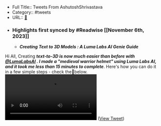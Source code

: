 - Full Title:: Tweets From AshutoshShrivastava
- Category:: #tweets
- URL:: [🔗](https://twitter.com/ai_for_success)
- ### Highlights first synced by #Readwise [[November 6th, 2023]]
    - ***Creating Text to 3D Models : A Luma Labs AI Genie Guide***

Hi All,
Creating ***text-to-3D  is now much easier than before with  ***<a href="https://twitter.com/LumaLabsAI">@LumaLabsAI</a> ***.*** 
I made a "medieval warrior helmet" using Luma Labs AI, and it took me*** less than 15 minutes to complete***. Here's how you can do it in a few simple steps - check the🧵below.<video controls><source src="https://video.twimg.com/ext_tw_video/1721395029439344640/pu/pl/IpVsibAwQjcTB03i.m3u8?tag=14&container=fmp4" type="application/x-mpegURL"><source src="https://video.twimg.com/ext_tw_video/1721395029439344640/pu/vid/avc1/640x360/Ic_jaIdNB8EOlEFq.mp4?tag=14" type="video/mp4"><source src="https://video.twimg.com/ext_tw_video/1721395029439344640/pu/vid/avc1/480x270/amjLX4OPEyVT-OjT.mp4?tag=14" type="video/mp4"><source src="https://video.twimg.com/ext_tw_video/1721395029439344640/pu/vid/avc1/1280x720/G9qWFcDPqKWJ-BBR.mp4?tag=14" type="video/mp4"><source src="https://video.twimg.com/ext_tw_video/1721395029439344640/pu/vid/avc1/1920x1080/L6cMDP8H1ChdtY0U.mp4?tag=14" type="video/mp4">Your browser does not support the video tag.</video> ([View Tweet](https://twitter.com/ai_for_success/status/1721396754741092822))
